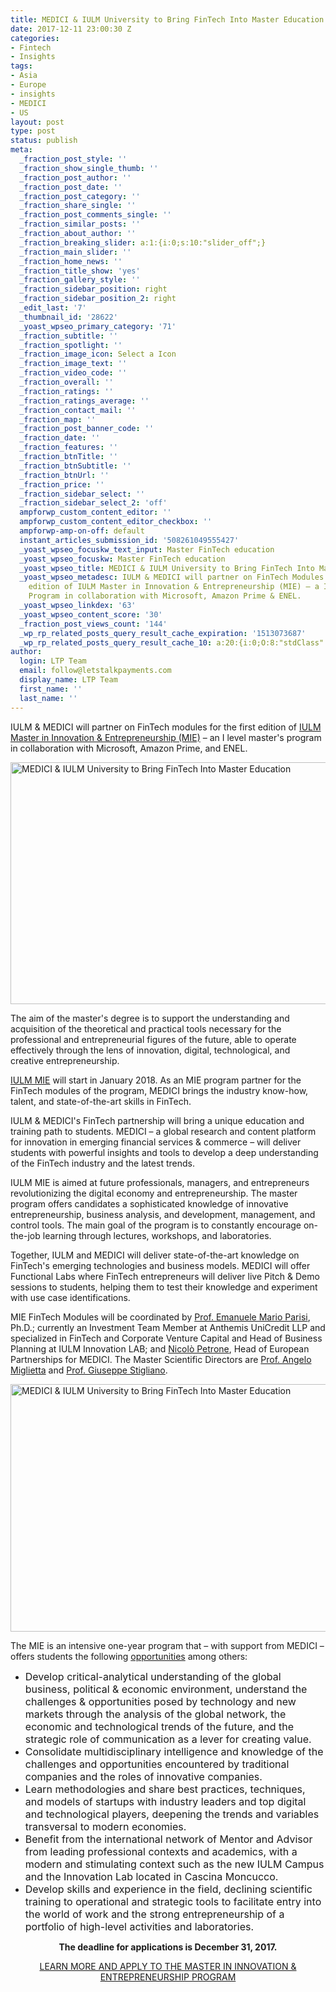 ```yaml
---
title: MEDICI & IULM University to Bring FinTech Into Master Education
date: 2017-12-11 23:00:30 Z
categories:
- Fintech
- Insights
tags:
- Asia
- Europe
- insights
- MEDICI
- US
layout: post
type: post
status: publish
meta:
  _fraction_post_style: ''
  _fraction_show_single_thumb: ''
  _fraction_post_author: ''
  _fraction_post_date: ''
  _fraction_post_category: ''
  _fraction_share_single: ''
  _fraction_post_comments_single: ''
  _fraction_similar_posts: ''
  _fraction_about_author: ''
  _fraction_breaking_slider: a:1:{i:0;s:10:"slider_off";}
  _fraction_main_slider: ''
  _fraction_home_news: ''
  _fraction_title_show: 'yes'
  _fraction_gallery_style: ''
  _fraction_sidebar_position: right
  _fraction_sidebar_position_2: right
  _edit_last: '7'
  _thumbnail_id: '28622'
  _yoast_wpseo_primary_category: '71'
  _fraction_subtitle: ''
  _fraction_spotlight: ''
  _fraction_image_icon: Select a Icon
  _fraction_image_text: ''
  _fraction_video_code: ''
  _fraction_overall: ''
  _fraction_ratings: ''
  _fraction_ratings_average: ''
  _fraction_contact_mail: ''
  _fraction_map: ''
  _fraction_post_banner_code: ''
  _fraction_date: ''
  _fraction_features: ''
  _fraction_btnTitle: ''
  _fraction_btnSubtitle: ''
  _fraction_btnUrl: ''
  _fraction_price: ''
  _fraction_sidebar_select: ''
  _fraction_sidebar_select_2: 'off'
  ampforwp_custom_content_editor: ''
  ampforwp_custom_content_editor_checkbox: ''
  ampforwp-amp-on-off: default
  instant_articles_submission_id: '508261049555427'
  _yoast_wpseo_focuskw_text_input: Master FinTech education
  _yoast_wpseo_focuskw: Master FinTech education
  _yoast_wpseo_title: MEDICI & IULM University to Bring FinTech Into Master Education
  _yoast_wpseo_metadesc: IULM & MEDICI will partner on FinTech Modules for the first
    edition of IULM Master in Innovation & Entrepreneurship (MIE) – a I level Master
    Program in collaboration with Microsoft, Amazon Prime & ENEL.
  _yoast_wpseo_linkdex: '63'
  _yoast_wpseo_content_score: '30'
  _fraction_post_views_count: '144'
  _wp_rp_related_posts_query_result_cache_expiration: '1513073687'
  _wp_rp_related_posts_query_result_cache_10: a:20:{i:0;O:8:"stdClass":2:{s:7:"post_id";s:5:"27387";s:5:"score";s:18:"120.73118981939962";}i:1;O:8:"stdClass":2:{s:7:"post_id";s:5:"27081";s:5:"score";s:18:"118.73591707675136";}i:2;O:8:"stdClass":2:{s:7:"post_id";s:5:"27056";s:5:"score";s:18:"116.30603716388642";}i:3;O:8:"stdClass":2:{s:7:"post_id";s:5:"27582";s:5:"score";s:18:"113.22899378083882";}i:4;O:8:"stdClass":2:{s:7:"post_id";s:5:"27586";s:5:"score";s:17:"108.9625513046012";}i:5;O:8:"stdClass":2:{s:7:"post_id";s:5:"27530";s:5:"score";s:17:"108.9625513046012";}i:6;O:8:"stdClass":2:{s:7:"post_id";s:5:"27249";s:5:"score";s:17:"108.9625513046012";}i:7;O:8:"stdClass":2:{s:7:"post_id";s:5:"27025";s:5:"score";s:18:"108.10207914390146";}i:8;O:8:"stdClass":2:{s:7:"post_id";s:5:"27167";s:5:"score";s:18:"107.02030850350211";}i:9;O:8:"stdClass":2:{s:7:"post_id";s:5:"23952";s:5:"score";s:18:"100.58045269767855";}i:10;O:8:"stdClass":2:{s:7:"post_id";s:5:"27393";s:5:"score";s:17:"96.22432398853533";}i:11;O:8:"stdClass":2:{s:7:"post_id";s:5:"27329";s:5:"score";s:17:"96.22432398853533";}i:12;O:8:"stdClass":2:{s:7:"post_id";s:5:"26970";s:5:"score";s:17:"92.39439814030663";}i:13;O:8:"stdClass":2:{s:7:"post_id";s:5:"27091";s:5:"score";s:17:"86.83444490284494";}i:14;O:8:"stdClass":2:{s:7:"post_id";s:5:"25094";s:5:"score";s:17:"86.61198279905406";}i:15;O:8:"stdClass":2:{s:7:"post_id";s:5:"23670";s:5:"score";s:17:"71.39875321158335";}i:16;O:8:"stdClass":2:{s:7:"post_id";s:5:"28383";s:5:"score";s:17:"67.59616315903462";}i:17;O:8:"stdClass":2:{s:7:"post_id";s:5:"28078";s:5:"score";s:17:"63.80334711376522";}i:18;O:8:"stdClass":2:{s:7:"post_id";s:5:"23876";s:5:"score";s:17:"61.24397786164872";}i:19;O:8:"stdClass":2:{s:7:"post_id";s:5:"27702";s:5:"score";s:17:"60.73071128969992";}}
author:
  login: LTP Team
  email: follow@letstalkpayments.com
  display_name: LTP Team
  first_name: ''
  last_name: ''
---
```


<p><span style="font-weight: 400;">IULM &amp; MEDICI will partner on FinTech modules for the first edition of </span><a href="http://gotomaster.iulm.com/master-universitario-in-innovation-entrepreneurship/"><span style="font-weight: 400;">IULM Master in Innovation &amp; Entrepreneurship (MIE)</span></a><span style="font-weight: 400;"> – an I level master's program in collaboration with Microsoft, Amazon Prime, and ENEL.</span></p>
<p><img class="aligncenter size-full wp-image-28623" src="{{ site.baseurl }}/uploads/2017/12/Medil1.png" alt="MEDICI &amp; IULM University to Bring FinTech Into Master Education" width="1372" height="387" /></p>
<p><span style="font-weight: 400;">The aim of the master's degree is to support the understanding and acquisition of the theoretical and practical tools necessary for the professional and entrepreneurial figures of the future, able to operate effectively through the lens of innovation, digital, technological, and creative entrepreneurship.</span></p>
<p><a href="http://master.iulminnovationlab.com/"><span style="font-weight: 400;">IULM MIE</span></a><span style="font-weight: 400;"> will start in January 2018. As an MIE program partner for the FinTech modules of the program, MEDICI brings the industry know-how, talent, and state-of-the-art skills in FinTech.</span></p>
<p><span style="font-weight: 400;">IULM &amp; MEDICI's FinTech partnership will bring a unique education and training path to students. MEDICI – a global research and content platform for innovation in emerging financial services &amp; commerce – will deliver students with powerful insights and tools to develop a deep understanding of the FinTech industry and the latest trends. </span></p>
<p><span style="font-weight: 400;">IULM MIE is aimed at future professionals, managers, and entrepreneurs revolutionizing the digital economy and entrepreneurship. The master program offers candidates a sophisticated knowledge of innovative entrepreneurship, business analysis, and development, management, and control tools. The main goal of the program is to constantly encourage on-the-job learning through lectures, workshops, and laboratories.</span></p>
<p><span style="font-weight: 400;">Together, IULM and MEDICI will deliver state-of-the-art knowledge on FinTech's emerging technologies and business models. MEDICI will offer Functional Labs where FinTech entrepreneurs will deliver live Pitch &amp; Demo sessions to students, helping them to test their knowledge and experiment with use case identifications.</span></p>
<p><span style="font-weight: 400;">MIE FinTech Modules will be coordinated by </span><a href="https://www.linkedin.com/in/emanuele-mario-parisi-phd-70348242/"><span style="font-weight: 400;">Prof. Emanuele Mario Parisi</span></a><span style="font-weight: 400;">, Ph.D.; currently an Investment Team Member at Anthemis UniCredit LLP and specialized in FinTech and Corporate Venture Capital and Head of Business Planning at IULM Innovation LAB; and </span><a href="https://www.linkedin.com/in/nicolopetrone/"><span style="font-weight: 400;">Nicolò Petrone</span></a><span style="font-weight: 400;">, Head of European Partnerships for MEDICI. The Master Scientific Directors are </span><a href="https://www.linkedin.com/in/angelo-miglietta-424b716b/"><span style="font-weight: 400;">Prof. Angelo Miglietta</span></a><span style="font-weight: 400;"> and </span><a href="https://www.linkedin.com/in/giuseppestigliano/"><span style="font-weight: 400;">Prof. Giuseppe Stigliano</span></a><span style="font-weight: 400;">.</span></p>
<p><img class="aligncenter size-full wp-image-28624" src="{{ site.baseurl }}/uploads/2017/12/medil2.png" alt="MEDICI &amp; IULM University to Bring FinTech Into Master Education" width="1600" height="396" /></p>
<p><span style="font-weight: 400;">The MIE is an intensive one-year program that – with support from MEDICI – offers students the following </span><a href="http://www.iulm.it/wps/wcm/connect/iulmit/iulm-it/Studiare-alla-IULM/Master/Innovation-e-Entrepreneurship"><span style="font-weight: 400;">opportunities</span></a><span style="font-weight: 400;"> among others:</span></p>
<ul>
<li style="font-weight: 400;"><span style="font-weight: 400; font-size: 12pt;">Develop critical-analytical understanding of the global business, political &amp; economic environment, understand the challenges &amp; opportunities posed by technology and new markets through the analysis of the global network, the economic and technological trends of the future, and the strategic role of communication as a lever for creating value.</span></li>
<li style="font-weight: 400;"><span style="font-weight: 400; font-size: 12pt;">Consolidate multidisciplinary intelligence and knowledge of the challenges and opportunities encountered by traditional companies and the roles of innovative companies.</span></li>
<li style="font-weight: 400;"><span style="font-weight: 400; font-size: 12pt;">Learn methodologies and share best practices, techniques, and models of startups with industry leaders and top digital and technological players, deepening the trends and variables transversal to modern economies.</span></li>
<li style="font-weight: 400;"><span style="font-weight: 400; font-size: 12pt;">Benefit from the international network of Mentor and Advisor from leading professional contexts and academics, with a modern and stimulating context such as the new IULM Campus and the Innovation Lab located in Cascina Moncucco.</span></li>
<li style="font-weight: 400;"><span style="font-weight: 400; font-size: 12pt;">Develop skills and experience in the field, declining scientific training to operational and strategic tools to facilitate entry into the world of work and the strong entrepreneurship of a portfolio of high-level activities and laboratories.</span></li>
</ul>
<p style="text-align: center;"><b>The deadline for applications is December 31, 2017.</b></p>
<p style="text-align: center;"><a href="http://www.iulm.it/wps/wcm/connect/iulmit/iulm-it/Studiare-alla-IULM/Master/Innovation-e-Entrepreneurship"><span style="font-weight: 400;">LEARN MORE AND APPLY TO THE MASTER IN INNOVATION &amp; ENTREPRENEURSHIP PROGRAM</span></a></p>
